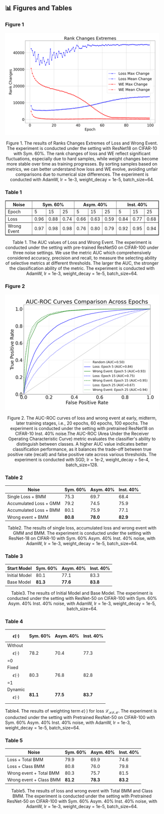 ## 📊 Figures and Tables

### Figure 1

![e67b724c167931bb78a7946a9b4afcc](e67b724c167931bb78a7946a9b4afcc.png)

<center>Figure 1. The results of Ranks Changes Extremes of Loss and Wrong Event. The experiment is conducted under the setting with ResNet18 on CIFAR-10 with Sym. 60%. The rank changes of loss and WE reflect significant fluctuations, especially due to hard samples, while weight changes become more stable over time as training progresses. By sorting samples based on metrics, we can better understand how loss and WE evolve, avoiding unfair comparisons due to numerical size differences. The experiment is conducted with AdamW, lr = 1e-3, weight_decay = 1e-5, batch_size=64. </center>

### Table 1

<table border="1" cellspacing="0" cellpadding="5">
  <thead>
    <tr>
      <th rowspan="2">Noise</th>
      <th colspan="3">Sym. 60%</th>
      <th colspan="3">Asym. 40%</th>
      <th colspan="3">Inst. 40%</th>
    </tr>
  </thead>
  <tbody>
    <tr>
      <td>Epoch</td>
      <td>5</td>
      <td>15</td>
      <td>25</td>
      <td>5</td>
      <td>15</td>
      <td>25</td>
      <td>5</td>
      <td>15</td>
      <td>25</td>
    </tr>
    <tr>
      <td>Loss</td>
      <td>0.96</td>
      <td>0.88</td>
      <td>0.74</td>
      <td>0.66</td>
      <td>0.63</td>
      <td>0.59</td>
      <td>0.84</td>
      <td>0.77</td>
      <td>0.68</td>
    </tr>
    <tr>
      <td>Wrong Event</td>
      <td>0.97</td>
      <td>0.98</td>
      <td>0.98</td>
      <td>0.76</td>
      <td>0.80</td>
      <td>0.79</td>
      <td>0.92</td>
      <td>0.95</td>
      <td>0.94</td>
    </tr>
  </tbody>
</table>
<center>Table 1. The AUC values of Loss and Wrong Event. The experiment is conducted under the setting with pre-trained ResNet50 on CIFAR-100 under three noise settings. We use the metric AUC which comprehensively considered accuracy, precision and recall, to measure the selecting ability of selective metrics at different thresholds. The larger the AUC, the stronger the classification ability of the metric. The experiment is conducted with AdamW, lr = 1e-3, weight_decay = 1e-5, batch_size=64. </center>

### Figure 2

![image-20250329160530629](image-20250329160530629.png)

<center>Figure 2. The AUC-ROC curves of loss and wrong event at early, midterm, later training stages, i.e., 20 epochs, 60 epochs, 100 epochs. The experiment is conducted under the setting with pretrained ResNet18 on CIFAR-10 Inst. 40% noise.The AUC-ROC (Area Under the Receiver Operating Characteristic Curve) metric evaluates the classifier's ability to distinguish between classes. A higher AUC value indicates better classification performance, as it balances the trade-off between true positive rate (recall) and false positive rate across various thresholds. The experiment is conducted with SGD, lr = 1e-2, weight_decay = 5e-4, batch_size=128. </center>

### Table 2

| Noise                  | Sym. 60% | Asym. 40% | Inst. 40% |
| ---------------------- | -------- | --------- | --------- |
| Single Loss + BMM      | 75.3     | 69.7      | 68.4      |
| Accumulated Loss + GMM | 79.2     | 74.5      | 75.9      |
| Accumulated Loss + BMM | 80.1     | 75.9      | 77.1      |
| Wrong event + BMM      | **80.8**     | **78.0**      | **82.9**      |

<center>Table2. The results of single loss, accumulated loss and wrong event with GMM and BMM. The experiment is conducted under the setting with ResNet-18 on CIFAR-10 with Sym. 60% Asym. 40% Inst. 40% noise, with AdamW, lr = 1e-3, weight_decay = 1e-5, batch_size=64. </center>

### Table 3

| Start Model   | Sym. 60% | Asym. 40% | Inst. 40% |
| ------------- | -------- | --------- | --------- |
| Initial Model | 80.1     | 77.1      | 83.3      |
| Base Model    | **81.3**     | **77.6**      | **83.8**      |

<center>Table3. The results of Initial Model and Base Model. The experiment is conducted under the setting with ResNet-50 on CIFAR-100 with Sym. 60% Asym. 40% Inst. 40% noise, with AdamW, lr = 1e-3, weight_decay = 1e-5, batch_size=64. </center>

### Table 4

| $$\epsilon(\cdot)$$          | Sym. 60% | Asym. 40% | Inst. 40% |
| ---------------------------- | -------- | --------- | --------- |
| Without $$\epsilon(\cdot)$$ =0 | 78.2     | 70.4      | 77.3      |
| Fixed $$\epsilon(\cdot)$$ =1   | 80.3     | 76.8      | 82.8      |
| Dynamic $$\epsilon(\cdot)$$   | **81.1**     | **77.5**      | **83.7**      |

Table4. The results of weighting term $\epsilon(\cdot)$ for loss $\mathcal{L_{SIM}}$. The experiment is conducted under the setting with Pretrained ResNet-50 on CIFAR-100 with Sym. 60% Asym. 40% Inst. 40% noise, with AdamW, lr = 1e-3, weight_decay = 1e-5, batch_size=64.


### Table 5

| Noise                   | Sym. 60% | Asym. 40% | Inst. 40% |
| ----------------------- | -------- | --------- | --------- |
| Loss + Total BMM        | 79.9     | 69.9      | 74.6      |
| Loss + Class BMM        | 80.8     | 76.0      | 79.8      |
| Wrong event + Total BMM | 80.3     | 75.7      | 81.5      |
| Wrong event + Class BMM | **81.2**     | **78.3**      | **83.2**      |

<center>Table5. The results of loss and wrong event with Total BMM and Class BMM. The experiment is conducted under the setting with Pretrained ResNet-50 on CIFAR-100 with Sym. 60% Asym. 40% Inst. 40% noise, with AdamW, lr = 1e-3, weight_decay = 1e-5, batch_size=64. </center>
